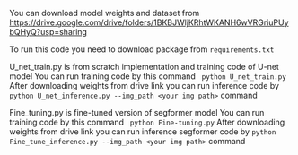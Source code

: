 You can download model weights and dataset from https://drive.google.com/drive/folders/1BKBJWljKRhtWKANH6wVRGriuPUybQHyQ?usp=sharing

To run this code you need to download package from ``requirements.txt``

U_net_train.py is from scratch implementation and training code of U-net model
You can run training code by this command ``` python U_net_train.py```
After downloading weights from drive link you can run inference code by ```python U_net_inference.py --img_path <your img path>``` command


Fine_tuning.py is fine-tuned version of segformer model
You can run training code by this command ``` python Fine-tuning.py```
After downloading weights from drive link you can run inference segformer code by ```python Fine_tune_inference.py --img_path <your img path>``` command